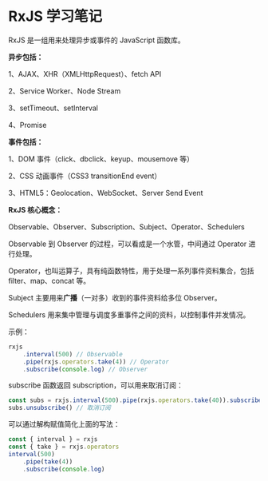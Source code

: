 # RxJS 学习笔记

RxJS 是一组用来处理异步或事件的 JavaScript 函数库。

**异步包括：**

1、AJAX、XHR（XMLHttpRequest）、fetch API

2、Service Worker、Node Stream

3、setTimeout、setInterval

4、Promise

**事件包括：**

1、DOM  事件（click、dbclick、keyup、mousemove 等）

2、CSS 动画事件（CSS3 transitionEnd event）

3、HTML5：Geolocation、WebSocket、Server Send Event

**RxJS 核心概念：**

Observable、Observer、Subscription、Subject、Operator、Schedulers

Observable 到 Observer 的过程，可以看成是一个水管，中间通过 Operator 进行处理。

Operator，也叫运算子，具有纯函数特性，用于处理一系列事件资料集合，包括 filter、map、concat 等。

Subject 主要用来**广播**（一对多）收到的事件资料给多位 Observer。

Schedulers 用来集中管理与调度多重事件之间的资料，以控制事件并发情况。

示例：

```javascript
rxjs
    .interval(500) // Observable
    .pipe(rxjs.operators.take(4)) // Operator
    .subscribe(console.log) // Observer
```

subscribe 函数返回 subscription，可以用来取消订阅：

```javascript
const subs = rxjs.interval(500).pipe(rxjs.operators.take(40)).subscribe(console.log) 
subs.unsubscribe() // 取消订阅
```

可以通过解构赋值简化上面的写法：

```javascript
const { interval } = rxjs
const { take } = rxjs.operators
interval(500)
    .pipe(take(4))
    .subscribe(console.log)
```














